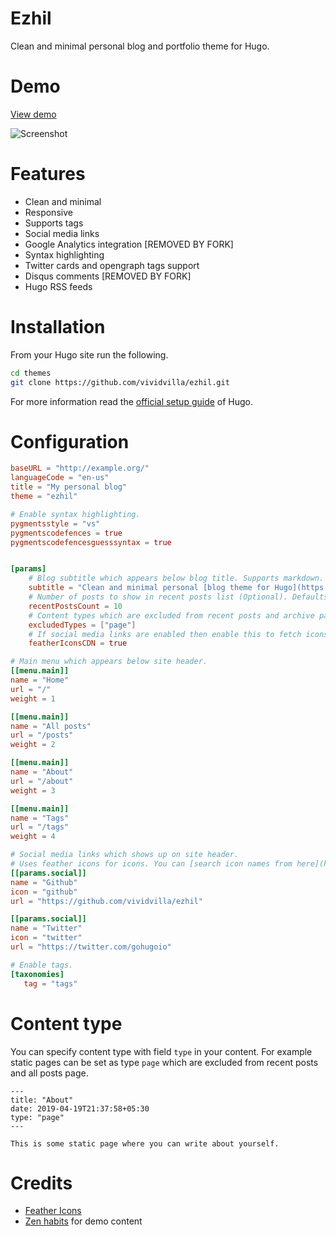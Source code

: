 # Ezhil
Clean and minimal personal blog and portfolio theme for Hugo.

# Demo
[View demo](https://ezhil-hugo.netlify.com/)

![Screenshot](images/screenshot.png "Ezhil")

# Features
* Clean and minimal
* Responsive
* Supports tags
* Social media links
* Google Analytics integration [REMOVED BY FORK]
* Syntax highlighting
* Twitter cards and opengraph tags support
* Disqus comments [REMOVED BY FORK]
* Hugo RSS feeds

# Installation
From your Hugo site run the following.

```sh
cd themes
git clone https://github.com/vividvilla/ezhil.git
```

For more information read the [official setup guide](https://gohugo.io/overview/installing/) of Hugo.

# Configuration
```toml
baseURL = "http://example.org/"
languageCode = "en-us"
title = "My personal blog"
theme = "ezhil"

# Enable syntax highlighting.
pygmentsstyle = "vs"
pygmentscodefences = true
pygmentscodefencesguesssyntax = true


[params]
	# Blog subtitle which appears below blog title. Supports markdown.
	subtitle = "Clean and minimal personal [blog theme for Hugo](https://github.com/vividvilla/ezhil)"
	# Number of posts to show in recent posts list (Optional). Defaults to 10.
	recentPostsCount = 10
	# Content types which are excluded from recent posts and archive page (Optional). Defaults to ["page"]
	excludedTypes = ["page"]
	# If social media links are enabled then enable this to fetch icons from CDN instead of hosted on your site.
	featherIconsCDN = true

# Main menu which appears below site header.
[[menu.main]]
name = "Home"
url = "/"
weight = 1

[[menu.main]]
name = "All posts"
url = "/posts"
weight = 2

[[menu.main]]
name = "About"
url = "/about"
weight = 3

[[menu.main]]
name = "Tags"
url = "/tags"
weight = 4

# Social media links which shows up on site header.
# Uses feather icons for icons. You can [search icon names from here](https://feathericons.com/).
[[params.social]]
name = "Github"
icon = "github"
url = "https://github.com/vividvilla/ezhil"

[[params.social]]
name = "Twitter"
icon = "twitter"
url = "https://twitter.com/gohugoio"

# Enable tags.
[taxonomies]
   tag = "tags"
```

# Content type
You can specify content type with field `type` in your content. For example static pages can be set as type `page` which are excluded from recent posts and all posts page.

```
---
title: "About"
date: 2019-04-19T21:37:58+05:30
type: "page"
---

This is some static page where you can write about yourself.
```


# Credits
* [Feather Icons](https://feathericons.com/)
* [Zen habits](https://zenhabits.net/) for demo content
